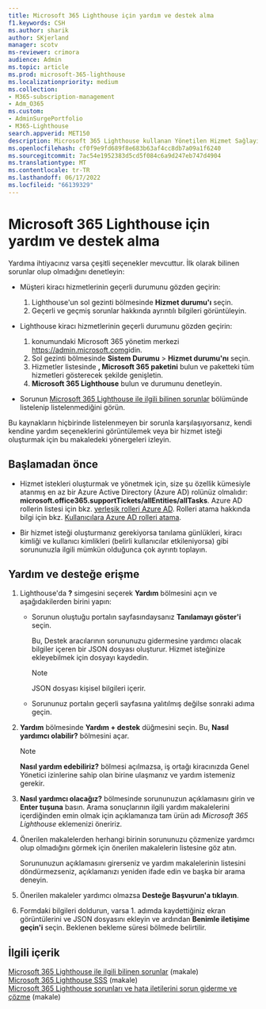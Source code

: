 ```yaml
---
title: Microsoft 365 Lighthouse için yardım ve destek alma
f1.keywords: CSH
ms.author: sharik
author: SKjerland
manager: scotv
ms-reviewer: crimora
audience: Admin
ms.topic: article
ms.prod: microsoft-365-lighthouse
ms.localizationpriority: medium
ms.collection:
- M365-subscription-management
- Adm_O365
ms.custom:
- AdminSurgePortfolio
- M365-Lighthouse
search.appverid: MET150
description: Microsoft 365 Lighthouse kullanan Yönetilen Hizmet Sağlayıcıları (MSP) için yardım ve destek almayı öğrenin.
ms.openlocfilehash: cf0f9e9fd689f8e683b63af4cc8db7a09a1f6240
ms.sourcegitcommit: 7ac54e1952383d5cd5f084c6a9d247eb747d4904
ms.translationtype: MT
ms.contentlocale: tr-TR
ms.lasthandoff: 06/17/2022
ms.locfileid: "66139329"
---
```

# <a name="get-help-and-support-for-microsoft-365-lighthouse"></a>Microsoft 365 Lighthouse için yardım ve destek alma 

Yardıma ihtiyacınız varsa çeşitli seçenekler mevcuttur. İlk olarak bilinen sorunlar olup olmadığını denetleyin:

- Müşteri kiracı hizmetlerinin geçerli durumunu gözden geçirin:

    1. Lighthouse'un sol gezinti bölmesinde **Hizmet durumu'ı** seçin. 
    2. Geçerli ve geçmiş sorunlar hakkında ayrıntılı bilgileri görüntüleyin.

- Lighthouse kiracı hizmetlerinin geçerli durumunu gözden geçirin:

    1. konumundaki Microsoft 365 yönetim merkezi <a href="https://go.microsoft.com/fwlink/p/?linkid=2024339" target="_blank">https://admin.microsoft.com</a>gidin.
    2. Sol gezinti bölmesinde **Sistem Durumu** >  **Hizmet durumu'nı** seçin.
    3. Hizmetler listesinde **, Microsoft 365 paketini** bulun ve paketteki tüm hizmetleri gösterecek şekilde genişletin.
    4. **Microsoft 365 Lighthouse** bulun ve durumunu denetleyin.

- Sorunun [Microsoft 365 Lighthouse ile ilgili bilinen sorunlar](/microsoft-365/lighthouse/m365-lighthouse-known-issues?view=o365-worldwide) bölümünde listelenip listelenmediğini görün.

Bu kaynakların hiçbirinde listelenmeyen bir sorunla karşılaşıyorsanız, kendi kendine yardım seçeneklerini görüntülemek veya bir hizmet isteği oluşturmak için bu makaledeki yönergeleri izleyin.

## <a name="before-you-begin"></a>Başlamadan önce

- Hizmet istekleri oluşturmak ve yönetmek için, size şu özellik kümesiyle atanmış en az bir Azure Active Directory (Azure AD) rolünüz olmalıdır: **microsoft.office365.supportTickets/allEntities/allTasks**. Azure AD rollerin listesi için bkz. [yerleşik rolleri Azure AD](/azure/active-directory/roles/permissions-reference). Rolleri atama hakkında bilgi için bkz. [Kullanıcılara Azure AD rolleri atama](/azure/active-directory/roles/manage-roles-portal).

- Bir hizmet isteği oluşturmanız gerekiyorsa tanılama günlükleri, kiracı kimliği ve kullanıcı kimlikleri (belirli kullanıcılar etkileniyorsa) gibi sorununuzla ilgili mümkün olduğunca çok ayrıntı toplayın.

## <a name="access-help-and-support"></a>Yardım ve desteğe erişme

1.  Lighthouse'da **?** simgesini seçerek **Yardım** bölmesini açın ve aşağıdakilerden birini yapın:
    
    -  Sorunun oluştuğu portalın sayfasındaysanız **Tanılamayı göster'i** seçin.

        Bu, Destek aracılarının sorununuzu gidermesine yardımcı olacak bilgiler içeren bir JSON dosyası oluşturur. Hizmet isteğinize ekleyebilmek için dosyayı kaydedin.

        > [!NOTE]
        > JSON dosyası kişisel bilgileri içerir.

    -  Sorununuz portalın geçerli sayfasına yalıtılmış değilse sonraki adıma geçin.

2.  **Yardım** bölmesinde **Yardım + destek** düğmesini seçin. Bu, **Nasıl yardımcı olabilir?** bölmesini açar.

    > [!NOTE]
    > **Nasıl yardım edebiliriz?** bölmesi açılmazsa, iş ortağı kiracınızda Genel Yönetici izinlerine sahip olan birine ulaşmanız ve yardım istemeniz gerekir.

3.  **Nasıl yardımcı olacağız?** bölmesinde sorununuzun açıklamasını girin ve **Enter tuşuna** basın. Arama sonuçlarının ilgili yardım makalelerini içerdiğinden emin olmak için açıklamanıza tam ürün adı *Microsoft 365 Lighthouse* eklemenizi öneririz.

4.  Önerilen makalelerden herhangi birinin sorununuzu çözmenize yardımcı olup olmadığını görmek için önerilen makalelerin listesine göz atın.

    Sorununuzun açıklamasını girerseniz ve yardım makalelerinin listesini döndürmezseniz, açıklamanızı yeniden ifade edin ve başka bir arama deneyin.

5.  Önerilen makaleler yardımcı olmazsa **Desteğe Başvurun'a tıklayın**.

6.  Formdaki bilgileri doldurun, varsa 1. adımda&nbsp;kaydettiğiniz ekran görüntülerini ve JSON dosyasını ekleyin ve ardından **Benimle iletişime geçin'i** seçin. Beklenen bekleme süresi bölmede belirtilir.

## <a name="related-content"></a>İlgili içerik

[Microsoft 365 Lighthouse ile ilgili bilinen sorunlar](m365-lighthouse-known-issues.md) (makale)\
[Microsoft 365 Lighthouse SSS](m365-lighthouse-faq.yml) (makale)\
[Microsoft 365 Lighthouse sorunları ve hata iletilerini sorun giderme ve çözme](m365-lighthouse-troubleshoot.md) (makale)
